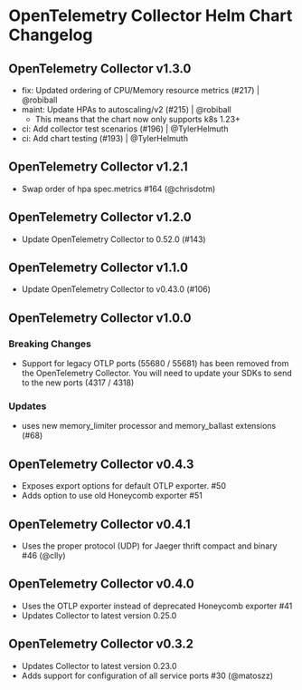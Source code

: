 # OpenTelemetry Collector Helm Chart Changelog

## OpenTelemetry Collector v1.3.0

 - fix: Updated ordering of CPU/Memory resource metrics (#217) | @robiball
 - maint: Update HPAs to autoscaling/v2 (#215) | @robiball
    - This means that the chart now only supports k8s 1.23+
 - ci: Add collector test scenarios (#196) | @TylerHelmuth
 - ci: Add chart testing (#193) | @TylerHelmuth
 

## OpenTelemetry Collector v1.2.1

- Swap order of hpa spec.metrics #164 (@chrisdotm)

## OpenTelemetry Collector v1.2.0

- Update OpenTelemetry Collector to 0.52.0 (#143)

## OpenTelemetry Collector v1.1.0

- Update OpenTelemetry Collector to v0.43.0 (#106)

## OpenTelemetry Collector v1.0.0

### Breaking Changes

- Support for legacy OTLP ports (55680 / 55681) has been removed from the OpenTelemetry Collector. You will need to update your SDKs to send to the new ports (4317 / 4318)

### Updates

- uses new memory_limiter processor and memory_ballast extensions (#68)

## OpenTelemetry Collector v0.4.3

- Exposes export options for default OTLP exporter. #50
- Adds option to use old Honeycomb exporter #51

## OpenTelemetry Collector v0.4.1

- Uses the proper protocol (UDP) for Jaeger thrift compact and binary #46 (@clly)

## OpenTelemetry Collector v0.4.0

- Uses the OTLP exporter instead of deprecated Honeycomb exporter #41
- Updates Collector to latest version 0.25.0

## OpenTelemetry Collector v0.3.2

- Updates Collector to latest version 0.23.0
- Adds support for configuration of all service ports #30 (@matoszz)
